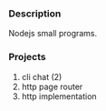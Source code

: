 ### Description 
Nodejs small programs.  

### Projects
1. cli chat (2)
2. http page router 
3. http implementation 
